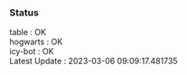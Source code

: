### Status


table : OK  
hogwarts : OK  
icy-bot : OK  
Latest Update : 2023-03-06 09:09:17.481735
